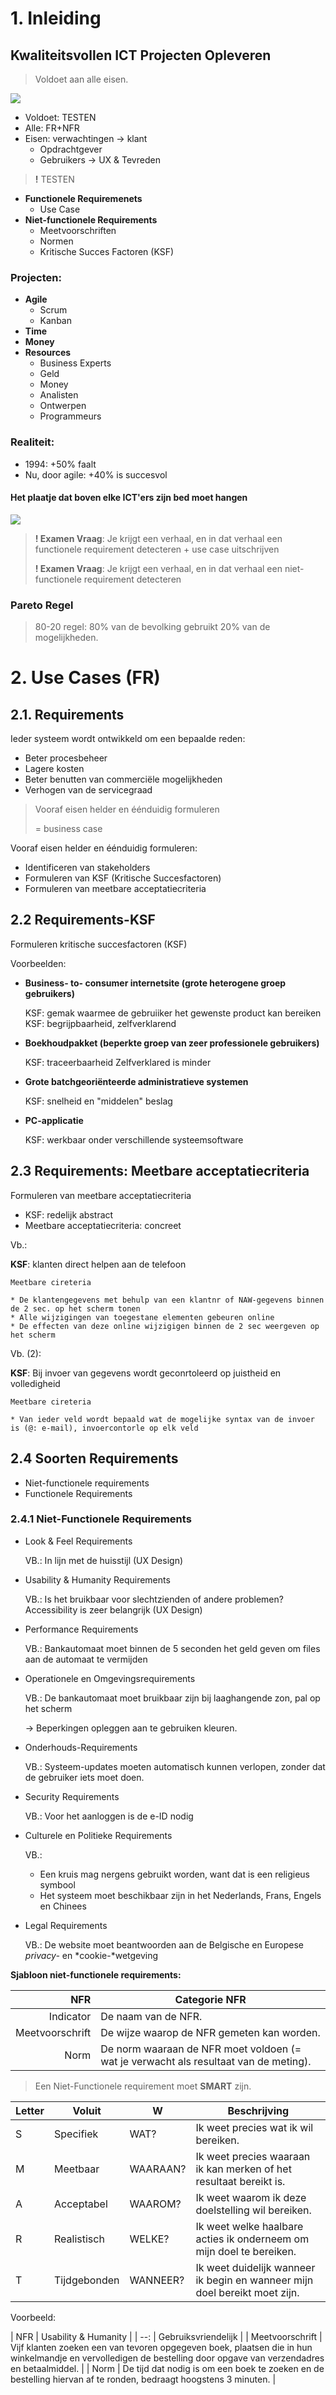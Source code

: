 <!--
title: Analyse II
-->

# 1. Inleiding

## Kwaliteitsvollen ICT Projecten Opleveren

> Voldoet aan alle eisen.

![](https://d.pr/i/1hwnp+)

- Voldoet: TESTEN
- Alle: FR+NFR
- Eisen: verwachtingen -> klant
    - Opdrachtgever
    - Gebruikers -> UX & Tevreden

> **!** TESTEN

- **Functionele Requiremenets**
    - Use Case
- **Niet-functionele Requirements**
    - Meetvoorschriften
    - Normen
    - Kritische Succes Factoren (KSF)

### Projecten:

- **Agile**
    - Scrum
    - Kanban
- **Time**
- **Money**
- **Resources**
    - Business Experts
    - Geld
    - Money
    - Analisten
    - Ontwerpen
    - Programmeurs

### Realiteit:

- 1994: +50% faalt
- Nu, door agile: +40% is succesvol

#### Het plaatje dat boven elke ICT'ers zijn bed moet hangen

![](https://images.duckduckgo.com/iu/?u=http%3A%2F%2Fdeceth.com%2Fwp-content%2Fuploads%2F2010%2F03%2Frequirements_tree_swing.png&f=1)

> **! Examen Vraag**: Je krijgt een verhaal, en in dat verhaal een functionele requirement detecteren + use case uitschrijven
>
> **! Examen Vraag**: Je krijgt een verhaal, en in dat verhaal een niet-functionele requirement detecteren


### Pareto Regel

> 80-20 regel: 80% van de bevolking gebruikt 20% van de mogelijkheden.

# 2. Use Cases (FR)

## 2.1. Requirements

Ieder systeem wordt ontwikkeld om een bepaalde reden:

- Beter procesbeheer
- Lagere kosten
- Beter benutten van commerciële mogelijkheden
- Verhogen van de servicegraad

> Vooraf eisen helder en éénduidig formuleren
>
> = business case

Vooraf eisen helder en éénduidig formuleren:

- Identificeren van stakeholders
- Formuleren van KSF (Kritische Succesfactoren)
- Formuleren van meetbare acceptatiecriteria

## 2.2 Requirements-KSF

Formuleren kritische succesfactoren (KSF)

Voorbeelden:

- **Business- to- consumer internetsite (grote heterogene groep gebruikers)**

    KSF: gemak waarmee de gebruiiker het gewenste product kan bereiken
    KSF: begrijpbaarheid, zelfverklarend

- **Boekhoudpakket (beperkte groep van zeer professionele gebruikers)**

    KSF: traceerbaarheid
    Zelfverklared is minder

- **Grote batchgeoriënteerde administratieve systemen**

    KSF: snelheid en "middelen" beslag

- **PC-applicatie**

    KSF: werkbaar onder verschillende systeemsoftware

## 2.3 Requirements: Meetbare acceptatiecriteria

Formuleren van meetbare acceptatiecriteria

- KSF: redelijk abstract
- Meetbare acceptatiecriteria: concreet

Vb.:

**KSF**: klanten direct helpen aan de telefoon

```
Meetbare cireteria

* De klantengegevens met behulp van een klantnr of NAW-gegevens binnen de 2 sec. op het scherm tonen
* Alle wijzigingen van toegestane elementen gebeuren online
* De effecten van deze online wijzigigen binnen de 2 sec weergeven op het scherm
```

Vb. (2):

**KSF**: Bij invoer van gegevens wordt geconrtoleerd op juistheid en volledigheid

```
Meetbare cireteria

* Van ieder veld wordt bepaald wat de mogelijke syntax van de invoer is (@: e-mail), invoercontorle op elk veld
```

## 2.4 Soorten Requirements

- Niet-functionele requirements
- Functionele Requirements

### 2.4.1 Niet-Functionele Requirements

- Look & Feel Requirements

    VB.: In lijn met de huisstijl (UX Design)

- Usability & Humanity Requirements

    VB.: Is het bruikbaar voor slechtzienden of andere problemen?
    Accessibility is zeer belangrijk (UX Design)

- Performance Requirements

    VB.: Bankautomaat moet binnen de 5 seconden het geld geven om files aan de automaat te vermijden

- Operationele en Omgevingsrequirements

    VB.: De bankautomaat moet bruikbaar zijn bij laaghangende zon, pal op het scherm

    -> Beperkingen opleggen aan te gebruiken kleuren.

- Onderhouds-Requirements

    VB.: Systeem-updates moeten automatisch kunnen verlopen, zonder dat de gebruiker iets moet doen.

- Security Requirements

    VB.: Voor het aanloggen is de e-ID nodig

- Culturele en Politieke Requirements

    VB.:
    - Een kruis mag nergens gebruikt worden, want dat is een religieus symbool
    - Het systeem moet beschikbaar zijn in het Nederlands, Frans, Engels en Chinees

- Legal Requirements

    VB.: De website moet beantwoorden aan de Belgische en Europese *privacy-* en *cookie-*wetgeving

**Sjabloon niet-functionele requirements:**

| NFR | Categorie NFR |
| --: | ------------- |
| Indicator | De naam van de NFR. |
| Meetvoorschrift | De wijze waarop de NFR gemeten kan worden. |
| Norm | De norm waaraan de NFR moet voldoen (= wat je verwacht als resultaat van de meting). |

> Een Niet-Functionele requirement moet **SMART** zijn.

| Letter | Voluit | W | Beschrijving |
| ------ | ------ | - | ------------ |
| S | Specifiek | WAT? | Ik weet precies wat ik wil bereiken. |
| M | Meetbaar | WAARAAN? | Ik weet precies waaraan ik kan merken of het resultaat bereikt is. |
| A | Acceptabel | WAAROM? | Ik weet waarom ik deze doelstelling wil bereiken. |
| R | Realistisch | WELKE? | Ik weet welke haalbare acties ik onderneem om mijn doel te bereiken. |
| T | Tijdgebonden | WANNEER? | Ik weet duidelijk wanneer ik begin en wanneer mijn doel bereikt moet zijn. |

Voorbeeld:

| NFR | Usability & Humanity |
| --: | Gebruiksvriendelijk |
| Meetvoorschrift | Vijf klanten zoeken een van tevoren opgegeven boek, plaatsen die in hun winkelmandje en vervolledigen de bestelling door opgave van verzendadres en betaalmiddel. |
| Norm | De tijd dat nodig is om een boek te zoeken en de bestelling hiervan af te ronden, bedraagt hoogstens 3 minuten. |


